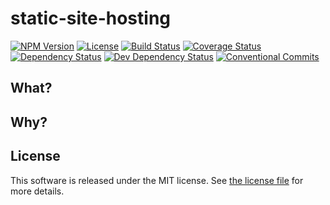 # static-site-hosting

[![NPM Version](https://img.shields.io/npm/v/static-site-hosting.svg)](https://www.npmjs.com/package/static-site-hosting)
[![License](https://img.shields.io/github/license/onebytegone/static-site-hosting.svg)](./LICENSE)
[![Build Status](https://travis-ci.com/onebytegone/static-site-hosting.svg?branch=master)](https://travis-ci.com/onebytegone/static-site-hosting)
[![Coverage Status](https://coveralls.io/repos/github/onebytegone/static-site-hosting/badge.svg?branch=master)](https://coveralls.io/github/onebytegone/static-site-hosting?branch=master)
[![Dependency Status](https://david-dm.org/onebytegone/static-site-hosting.svg)](https://david-dm.org/onebytegone/static-site-hosting)
[![Dev Dependency Status](https://david-dm.org/onebytegone/static-site-hosting/dev-status.svg)](https://david-dm.org/onebytegone/static-site-hosting#info=devDependencies&view=table)
[![Conventional Commits](https://img.shields.io/badge/Conventional%20Commits-1.0.0-yellow.svg)](https://conventionalcommits.org)

## What?

## Why?

## License

This software is released under the MIT license. See [the license
file](LICENSE) for more details.

